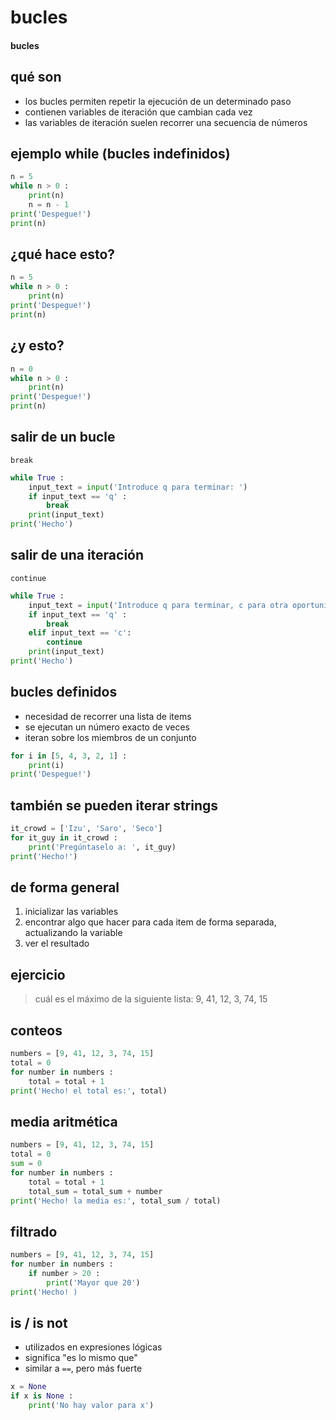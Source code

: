 # bucles
#### bucles

## qué son

- los bucles permiten repetir la ejecución de un determinado paso
- contienen variables de iteración que cambian cada vez
- las variables de iteración suelen recorrer una secuencia de números

## ejemplo while (bucles indefinidos)

~~~python
n = 5
while n > 0 :
    print(n)
    n = n - 1
print('Despegue!')
print(n)
~~~

## ¿qué hace esto?

~~~python
n = 5
while n > 0 :
    print(n)
print('Despegue!')
print(n)
~~~

## ¿y esto?

~~~python
n = 0
while n > 0 :
    print(n)
print('Despegue!')
print(n)
~~~

## salir de un bucle

`break`

~~~python
while True :
    input_text = input('Introduce q para terminar: ')
    if input_text == 'q' :
        break
    print(input_text)
print('Hecho')
~~~

## salir de una iteración

`continue`

~~~python
while True :
    input_text = input('Introduce q para terminar, c para otra oportunidad: ')
    if input_text == 'q' :
        break
    elif input_text == 'c':
        continue
    print(input_text)
print('Hecho')
~~~

## bucles definidos

- necesidad de recorrer una lista de items
- se ejecutan un número exacto de veces
- iteran sobre los miembros de un conjunto

~~~~python
for i in [5, 4, 3, 2, 1] :
    print(i)
print('Despegue!')
~~~~

## también se pueden iterar strings

~~~~python
it_crowd = ['Izu', 'Saro', 'Seco']
for it_guy in it_crowd :
    print('Pregúntaselo a: ', it_guy)
print('Hecho!')
~~~~

## de forma general

1. inicializar las variables
2. encontrar algo que hacer para cada item de forma separada, actualizando la variable
3. ver el resultado

## ejercicio

> cuál es el máximo de la siguiente lista: 9, 41, 12, 3, 74, 15

## conteos

~~~~python
numbers = [9, 41, 12, 3, 74, 15]
total = 0
for number in numbers :
    total = total + 1
print('Hecho! el total es:', total)
~~~~

## media aritmética

~~~~python
numbers = [9, 41, 12, 3, 74, 15]
total = 0
sum = 0
for number in numbers :
    total = total + 1
    total_sum = total_sum + number
print('Hecho! la media es:', total_sum / total)
~~~~

## filtrado

~~~~python
numbers = [9, 41, 12, 3, 74, 15]
for number in numbers :
    if number > 20 :
        print('Mayor que 20')
print('Hecho! )
~~~~

## is / is not
- utilizados en expresiones lógicas
- significa "es lo mismo que"
- similar a `==`, pero más fuerte

~~~~python
x = None
if x is None :
    print('No hay valor para x')
~~~~



